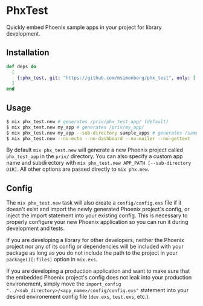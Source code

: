 # PhxTest

<!-- ModuleDoc -->

Quickly embed Phoenix sample apps in your project for library development.

## Installation

```elixir
def deps do
  [
    {:phx_test, git: "https://github.com/msimonborg/phx_test", only: [:dev, :test]}
  ]
end
```

## Usage

```bash
$ mix phx_test.new # generates /priv/phx_test_app/ (default)
$ mix phx_test.new my_app # generates /priv/my_app/
$ mix phx_test.new my_app --sub-directory sample_apps # generates /sample_apps/my_app/
$ mix phx_test.new --no-ecto --no-dashboard --no-mailer --no-gettext
```

<!-- TaskDoc -->

By default `mix phx_test.new` will generate a new Phoenix project called `phx_test_app` in the `priv/` directory. You can also specify a custom app name and subdirectory with `mix phx_test.new APP_PATH [--sub-directory DIR]`. All other options are passed directly to `mix phx.new`.

## Config

The `mix phx_test.new` task will also create a `config/config.exs` file if it doesn't exist and import the newly generated Phoenix project's config, or inject the import statement into your existing config. This is necessary to properly configure your new Phoenix application so you can run it during development and tests. 

If you are developing a library for other developers, neither the Phoenix project nor any of its config or dependencies will be included with your package as long as you do not include the path to the project in your `package()[:files]` option in `mix.exs`.

If you are developing a production application and want to make sure that the embedded Phoenix project's config does not leak into your production environement, simply move the `import_config "../<sub_directory>/<app_name>/config/config.exs"` statement into your desired environement config file (`dev.exs`, `test.exs`, etc.).